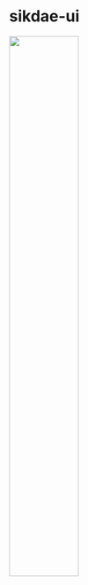 # sikdae-ui

<img src="https://play-lh.googleusercontent.com/0T3W6IIZXMdLw5OBVpNqNGHVCOKnC264lJwRzIaDIFKFIV7j94eZlHOVERzrNS_0gdE" width="50%">
